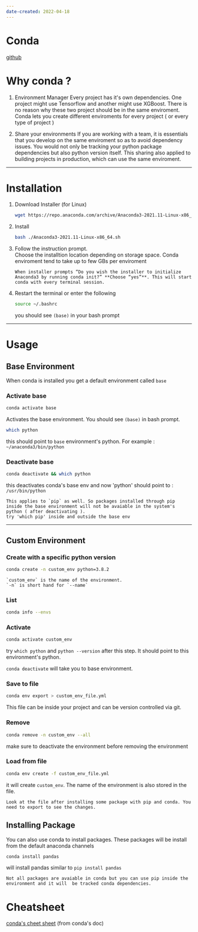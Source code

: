 ```yaml
---
date-created: 2022-04-18
---
```

Conda
=====

[github](https://github.com/conda/conda)

# Why conda ?

1. Environment Manager 
    Every project has it's own dependencies. One project might use Tensorflow and another might use XGBoost. There is no reason why these two project should be in the same enviroment. Conda lets you create different enviroments for every project ( or every type of project )

2. Share your environments
    If you are working with a team, it is essentials that you develop on the same enviroment so as to avoid dependency issues. You would not only be tracking your python package dependencies but also python version itself. This sharing also applied to building projects in production, which can use the same enviroment. 

---
# Installation 

1.  Download Installer (for Linux)
    ```bash 
    wget https://repo.anaconda.com/archive/Anaconda3-2021.11-Linux-x86_64.sh
    ```
2. Install 
    ```bash
    bash ./Anaconda3-2021.11-Linux-x86_64.sh
    ```
3. Follow the instruction prompt.  
    Choose the installtion location depending on storage space. Conda enviroment tend to take up to few GBs per enviroment 
    ```{tip}
    When installer prompts “Do you wish the installer to initialize Anaconda3 by running conda init?” **Choose “yes”**. This will start conda with every terminal session.
    ```
4. Restart the terminal or enter the following 
    ```bash
    source ~/.bashrc
    ```
    you should see `(base)` in your bash prompt

---
# Usage 

## Base Environment 

When conda is installed you get a default environment called `base` 

### Activate base 
```bash
conda activate base 
```
Activates the base environment. You should see `(base)` in bash prompt.

```bash
which python
``` 
this should point to `base` environment's python. For example :  `~/anaconda3/bin/python` 

### Deactivate base 

```bash
conda deactivate && which python
```
this deactivates conda's base env and now 'python' should point to : `/usr/bin/python`

```{note}
This applies to `pip` as well. So packages installed through pip inside the base environment will not be avaiable in the system's python ( after deactivating ). 
try 'which pip' inside and outside the base env 
```

---
## Custom Environment

### Create with a specific python version
```bash
conda create -n custom_env python=3.8.2
```
```{note}
`custom_env` is the name of the environment.  
`-n` is short hand for `--name` 
```

### List
```bash
conda info --envs
```

### Activate
```bash
conda activate custom_env
```
try `which python` and `python --version` after this step. It should point to this environment's python.  

`conda deactivate` will take you to base environment.

### Save to file

```bash
conda env export > custom_env_file.yml
``` 

This file can be inside your project and can be version controlled via git. 

### Remove 

```bash 
conda remove -n custom_env --all 
``` 
make sure to deactivate the environment before removing the environment

### Load from file 

```bash 
conda env create -f custom_env_file.yml 
```

it will create `custom_env`. The name of the environment is also stored in the file. 

```{tip}
Look at the file after installing some package with pip and conda. You need to export to see the changes.
```


## Installing Package 

You can also use conda to install packages. These packages will be install from the default anaconda channels

```bash 
conda install pandas 
```

will install pandas similar to `pip install pandas`

```{note}
Not all packages are avaiable in conda but you can use pip inside the environment and it will  be tracked conda dependencies. 
```
# Cheatsheet

[conda's cheet sheet](https://docs.conda.io/projects/conda/en/latest/_downloads/843d9e0198f2a193a3484886fa28163c/conda-cheatsheet.pdf) (from conda's doc)